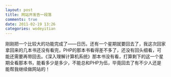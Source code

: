 ```yaml
---
layout: post
title: 网站开发告一段落
comments: true
date: 2011-02-19 13:26
categories: wodeyitian
---
```


刚刚把一个比较大的功能完成了——日历。还有一个星期就要回去了，我这次回家拿回来的几本书还没有看完，PHP的那本书看得差不多了，还没有回头细看，可能还需要再带回去。《深入理解计算机系统》那本书没有看，打算剩下的这一个星期全看那本书，能看多少是多少，不能总和PHP为伍，毕竟回去了有不少人还是能帮我继续做网站的！
